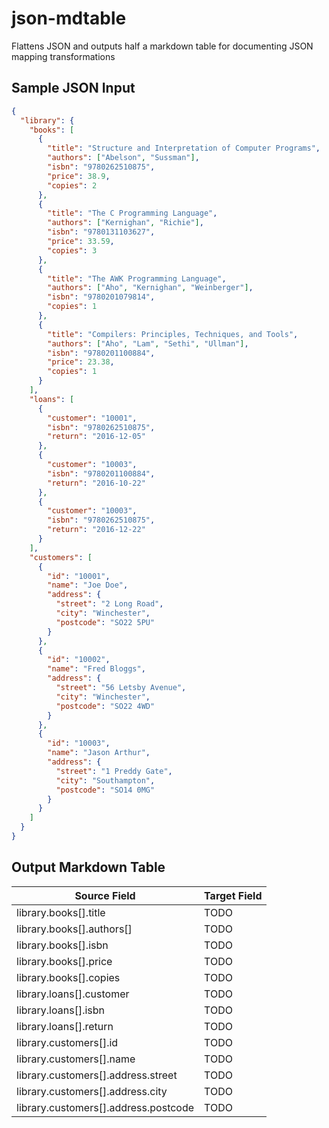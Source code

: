 # json-mdtable

Flattens JSON and outputs half a markdown table for documenting JSON mapping transformations

## Sample JSON Input

```json
{
  "library": {
    "books": [
      {
        "title": "Structure and Interpretation of Computer Programs",
        "authors": ["Abelson", "Sussman"],
        "isbn": "9780262510875",
        "price": 38.9,
        "copies": 2
      },
      {
        "title": "The C Programming Language",
        "authors": ["Kernighan", "Richie"],
        "isbn": "9780131103627",
        "price": 33.59,
        "copies": 3
      },
      {
        "title": "The AWK Programming Language",
        "authors": ["Aho", "Kernighan", "Weinberger"],
        "isbn": "9780201079814",
        "copies": 1
      },
      {
        "title": "Compilers: Principles, Techniques, and Tools",
        "authors": ["Aho", "Lam", "Sethi", "Ullman"],
        "isbn": "9780201100884",
        "price": 23.38,
        "copies": 1
      }
    ],
    "loans": [
      {
        "customer": "10001",
        "isbn": "9780262510875",
        "return": "2016-12-05"
      },
      {
        "customer": "10003",
        "isbn": "9780201100884",
        "return": "2016-10-22"
      },
      {
        "customer": "10003",
        "isbn": "9780262510875",
        "return": "2016-12-22"
      }
    ],
    "customers": [
      {
        "id": "10001",
        "name": "Joe Doe",
        "address": {
          "street": "2 Long Road",
          "city": "Winchester",
          "postcode": "SO22 5PU"
        }
      },
      {
        "id": "10002",
        "name": "Fred Bloggs",
        "address": {
          "street": "56 Letsby Avenue",
          "city": "Winchester",
          "postcode": "SO22 4WD"
        }
      },
      {
        "id": "10003",
        "name": "Jason Arthur",
        "address": {
          "street": "1 Preddy Gate",
          "city": "Southampton",
          "postcode": "SO14 0MG"
        }
      }
    ]
  }
}
```

## Output Markdown Table

| Source Field                         | Target Field |
| ------------------------------------ | ------------ |
| library.books[].title                | TODO         |
| library.books[].authors[]            | TODO         |
| library.books[].isbn                 | TODO         |
| library.books[].price                | TODO         |
| library.books[].copies               | TODO         |
| library.loans[].customer             | TODO         |
| library.loans[].isbn                 | TODO         |
| library.loans[].return               | TODO         |
| library.customers[].id               | TODO         |
| library.customers[].name             | TODO         |
| library.customers[].address.street   | TODO         |
| library.customers[].address.city     | TODO         |
| library.customers[].address.postcode | TODO         |
